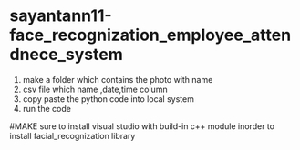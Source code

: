 # sayantann11-face_recognization_employee_attendnece_system
1. make a folder which contains the photo with name 
2. csv file which name ,date,time column 
3. copy paste the python code into local system 
4. run the code 




#MAKE sure to install visual studio with build-in c++ module inorder to install facial_recognization library
